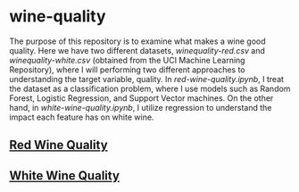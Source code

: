 # wine-quality

The purpose of this repository is to examine what makes a wine good quality. Here we have two different datasets, *winequality-red.csv* and *winequality-white.csv* (obtained from the UCI Machine Learning Repository), where I will performing two different approaches to understanding the target variable, quality. In *red-wine-quality.ipynb*, I treat the dataset as a classification problem, where I use models such as Random Forest, Logistic Regression, and Support Vector machines. On the other hand, in *white-wine-quality.ipynb*, I utilize regression to understand the impact each feature has on white wine.

## [Red Wine Quality](red-wine-quality.ipynb)
## [White Wine Quality](white-wine-quality.ipynb)
